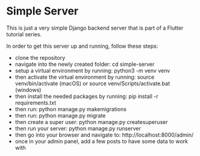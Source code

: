 # Simple Server

This is just a very simple Django backend server that is part of a Flutter tutorial series.

In order to get this server up and running, follow these steps:

-   clone the repository
-   navigate into the newly created folder: cd simple-server
-   setup a virtual environment by running: python3 -m venv venv
-   then activate the virtual environment by running: source venv/bin/activate (macOS) or source venv/Scripts/activate.bat (windows)
-   then install the needed packages by running: pip install -r requirements.txt
-   then run: python manage.py makemigrations
-   then run: python manage.py migrate
-   then create a super user: python manage.py createsuperuser
-   then run your server: python manage.py runserver
-   then go into your browser and navigate to: http://localhost:8000/admin/
-   once in your admin panel, add a few posts to have some data to work with
